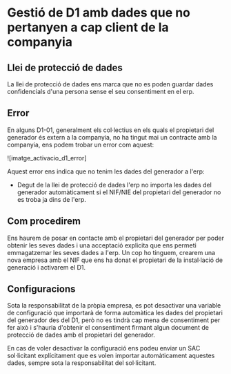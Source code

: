 # Gestió de D1 amb dades que no pertanyen a cap client de la companyia

## Llei de protecció de dades

La llei de protecció de dades ens marca que no es poden guardar dades confidencials d'una persona sense el seu consentiment en el erp.

## Error

En alguns D1-01, generalment els col·lectius en els quals el propietari del generador és extern a la companyia, no ha tingut mai un contracte amb la companyia, ens podem trobar un error com aquest:

![imatge_activacio_d1_error]

Aquest error ens indica que no tenim les dades del generador a l'erp:

- Degut de la llei de protecció de dades l'erp no importa les dades del generador automàticament si el NIF/NIE del propietari del generador no es troba ja dins de l'erp.

## Com procedirem

Ens haurem de posar en contacte amb el propietari del generador per poder obtenir les seves dades i una acceptació explicita que ens permeti emmagatzemar les seves dades a l'erp. Un cop ho tinguem, crearem una nova empresa amb el NIF que ens ha donat el propietari de la instal·lació de generació i activarem el D1.

## Configuracions

Sota la responsabilitat de la pròpia empresa, es pot desactivar una variable de configuració que importarà de forma automàtica les dades del propietari del generador des del D1, però no es tindrà cap mena de consentiment per fer això i s'hauria d'obtenir el consentiment firmant algun document de protecció de dades amb el propietari del generador.

En cas de voler desactivar la configuració ens podeu enviar un SAC sol·licitant explícitament que es volen importar automàticament aquestes dades, sempre sota la responsabilitat del sol·licitant.
